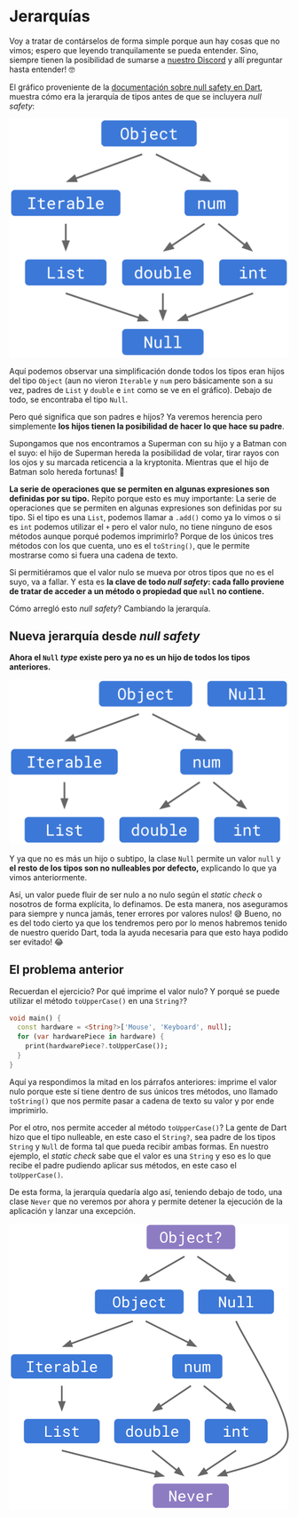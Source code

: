# Jerarquías

Voy a tratar de contárselos de forma simple porque aun hay cosas que no vimos; espero que leyendo tranquilamente se pueda entender. Sino, siempre tienen la posibilidad de sumarse a [nuestro Discord]() y allí preguntar hasta entender! 🤓

El gráfico proveniente de la [documentación sobre null safety en Dart](https://dart.dev/null-safety/understanding-null-safety), muestra cómo era la jerarquía de tipos antes de que se incluyera _null safety_:

![Jerarquía de tipos antes de null safety](4.1_jerarquias_antes_de_null_safety.png)

Aquí podemos observar una simplificación donde todos los tipos eran hijos del tipo `Object` (aun no vieron `Iterable` y `num` pero básicamente son a su vez, padres de `List` y `double` e `int` como se ve en el gráfico). Debajo de todo, se encontraba el tipo `Null`.

Pero qué significa que son padres e hijos? Ya veremos herencia pero simplemente __los hijos tienen la posibilidad de hacer lo que hace su padre__.

Supongamos que nos encontramos a Superman con su hijo y a Batman con el suyo: el hijo de Superman hereda la posibilidad de volar, tirar rayos con los ojos y su marcada reticencia a la kryptonita. Mientras que el hijo de Batman solo hereda fortunas! 🤣

__La serie de operaciones que se permiten en algunas expresiones son definidas por su tipo.__ Repito porque esto es muy importante: La serie de operaciones que se permiten en algunas expresiones son definidas por su tipo. Si el tipo es una `List`, podemos llamar a `.add()` como ya lo vimos o si es `int` podemos utilizar el `+` pero el valor nulo, no tiene ninguno de esos métodos aunque porqué podemos imprimirlo? Porque de los únicos tres métodos con los que cuenta, uno es el `toString()`, que le permite mostrarse como si fuera una cadena de texto.

Si permitiéramos que el valor nulo se mueva por otros tipos que no es el suyo, va a fallar. Y esta es __la clave de todo _null safety_: cada fallo proviene de tratar de acceder a un método o propiedad que `null` no contiene.__

Cómo arregló esto _null safety_? Cambiando la jerarquía.

## Nueva jerarquía desde _null safety_

__Ahora el `Null` _type_ existe pero ya no es un hijo de todos los tipos anteriores.__

![Nueva jerarquía desde _null safety_](4.2_jerarquias_despues_de_null_safety.png)

Y ya que no es más un hijo o subtipo, la clase `Null` permite un valor `null` y __el resto de los tipos son no nulleables por defecto,__ explicando lo que ya vimos anteriormente.

Así, un valor puede fluir de ser nulo a no nulo según el _static check_ o nosotros de forma explícita, lo definamos. De esta manera, nos aseguramos para siempre y nunca jamás, tener errores por valores nulos! 😅 Bueno, no es del todo cierto ya que los tendremos pero por lo menos habremos tenido de nuestro querido Dart, toda la ayuda necesaria para que esto haya podido ser evitado! 😂

## El problema anterior

Recuerdan el ejercicio? Por qué imprime el valor nulo? Y porqué se puede utilizar el método `toUpperCase()` en una `String?`?

```dart
void main() {
  const hardware = <String?>['Mouse', 'Keyboard', null];
  for (var hardwarePiece in hardware) {
    print(hardwarePiece?.toUpperCase());
  }
}
```

Aquí ya respondimos la mitad en los párrafos anteriores: imprime el valor nulo porque este sí tiene dentro de sus únicos tres métodos, uno llamado `toString()` que nos permite pasar a cadena de texto su valor y por ende imprimirlo.

Por el otro, nos permite acceder al método `toUpperCase()`? La gente de Dart hizo que el tipo nulleable, en este caso el `String?`, sea padre de los tipos `String` y `Null` de forma tal que pueda recibir ambas formas. En nuestro ejemplo, el _static check_ sabe que el valor es una `String` y eso es lo que recibe el padre pudiendo aplicar sus métodos, en este caso el `toUpperCase()`.

De esta forma, la jerarquía quedaría algo así, teniendo debajo de todo, una clase `Never` que no veremos por ahora y permite detener la ejecución de la aplicación y lanzar una excepción.

![Jerarquía simplificada final](4.3_jerarquia_final.png)
